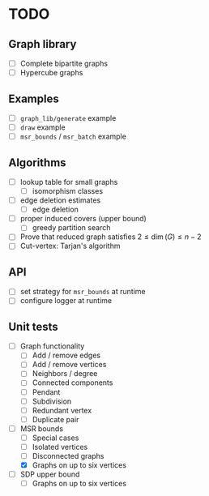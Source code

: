 # TODO

## Graph library
  - [ ] Complete bipartite graphs
  - [ ] Hypercube graphs

## Examples
- [ ] `graph_lib/generate` example
- [ ] `draw` example
- [ ] `msr_bounds` / `msr_batch` example

## Algorithms
- [ ] lookup table for small graphs
  - [ ] isomorphism classes
- [ ] edge deletion estimates
  - [ ] edge deletion
- [ ] proper induced covers (upper bound)
  - [ ] greedy partition search
- [ ] Prove that reduced graph satisfies $2\leq\dim(G)\leq n-2$
- [ ] Cut-vertex: Tarjan's algorithm

## API
- [ ] set strategy for `msr_bounds` at runtime
- [ ] configure logger at runtime

## Unit tests
- [ ] Graph functionality
  - [ ] Add / remove edges
  - [ ] Add / remove vertices
  - [ ] Neighbors / degree
  - [ ] Connected components
  - [ ] Pendant
  - [ ] Subdivision
  - [ ] Redundant vertex
  - [ ] Duplicate pair
- [ ] MSR bounds
  - [ ] Special cases
  - [ ] Isolated vertices
  - [ ] Disconnected graphs
  - [x] Graphs on up to six vertices
- [ ] SDP upper bound
  - [ ] Graphs on up to six vertices
